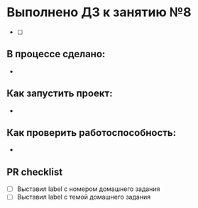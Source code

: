 # Выполнено ДЗ к занятию №8
 - [ ]

## В процессе сделано:
 -

## Как запустить проект:
 -

## Как проверить работоспособность:
 -

## PR checklist
 - [ ] Выставил label с номером домашнего задания
 - [ ] Выставил label с темой домашнего задания
